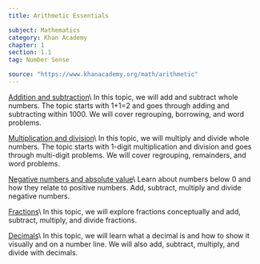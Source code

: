 ```yaml
---
title: Arithmetic Essentials

subject: Mathematics
category: Khan Academy
chapter: 1
section: 1.1
tag: Number Sense

source: "https://www.khanacademy.org/math/arithmetic"
---
```


[Addition and subtraction](https://www.khanacademy.org/math/arithmetic/addition-subtraction)\\
In this topic, we will add and subtract whole numbers. The topic starts with 1+1=2 and goes through adding and subtracting within 1000. We will cover regrouping, borrowing, and word problems.

[Multiplication and division](https://www.khanacademy.org/math/arithmetic/multiplication-division)\\
In this topic, we will multiply and divide whole numbers. The topic starts with 1-digit multiplication and division and goes through multi-digit problems. We will cover regrouping, remainders, and word problems.

[Negative numbers and absolute value](https://www.khanacademy.org/math/arithmetic/absolute-value)\\
Learn about numbers below 0 and how they relate to positive numbers. Add, subtract, multiply and divide negative numbers.

[Fractions](https://www.khanacademy.org/math/arithmetic/fractions)\\
In this topic, we will explore fractions conceptually and add, subtract, multiply, and divide fractions.

[Decimals](https://www.khanacademy.org/math/arithmetic/decimals)\\
In this topic, we will learn what a decimal is and how to show it visually and on a number line. We will also add, subtract, multiply, and divide with decimals.